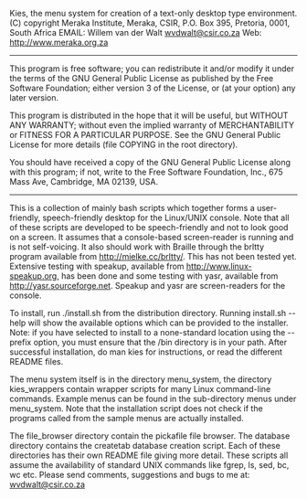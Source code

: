 Kies, the menu system for creation of a text-only desktop type environment.
(C) copyright Meraka Institute, 
 Meraka, CSIR, P.O. Box 395, Pretoria, 0001, South Africa 
EMAIL: Willem van der Walt wvdwalt@csir.co.za
Web: http://www.meraka.org.za


*******************************************************************************

This program is free software; you can redistribute it and/or modify it under
the terms of the GNU General Public License as published by the Free Software
Foundation; either version 3 of the License, or (at your option) any later
version.

This program is distributed in the hope that it will be useful, but WITHOUT ANY
WARRANTY; without even the implied warranty of MERCHANTABILITY or FITNESS FOR A
PARTICULAR PURPOSE.  See the GNU General Public License for more details (file
COPYING in the root directory).

You should have received a copy of the GNU General Public License along with
this program; if not, write to the Free Software Foundation, Inc., 675 Mass
Ave, Cambridge, MA 02139, USA.

*******************************************************************************
This is a collection of mainly bash scripts which together forms a
user-friendly, speech-friendly desktop for the Linux/UNIX console.
Note that all of these scripts are developed to be speech-friendly and not
to look good on a screen.  It assumes that a console-based screen-reader is
running and is not self-voicing.
It also should work with Braille through the brltty program 
available from http://mielke.cc/brltty/. This has not
been tested yet.  Extensive testing with speakup,
 available from http://www.linux-speakup.org,  has been done and some
testing with yasr, available from http://yasr.sourceforge.net.
Speakup and yasr are screen-readers for the console.

To install, run ./install.sh from the distribution directory.
Running install.sh --help will show the available options which can be
provided to the installer.
Note: if you have selected to install to a none-standard location
using the --prefix option, you must ensure that the <prefix>/bin directory
is in your path.
After successful installation, do man kies for instructions, or read the
different README files.


The menu system itself is in the directory menu_system, the directory
kies_wrappers contain wrapper scripts for many Linux command-line commands.
Example menus can be found in the sub-directory menus under menu_system.
Note that the installation script does not check if the programs called from
the sample menus are actually installed.

The file_browser directory contain the pickafile file browser.
The database directory contains the createtab database creation script.
Each of these directories has their own README file giving more detail.
These scripts all assume the availability of standard UNIX commands like
fgrep, ls, sed, bc, wc etc.
Please send comments, suggestions and bugs to me at:
wvdwalt@csir.co.za
